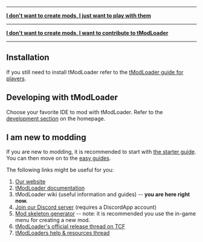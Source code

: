 ___

**[I don't want to create mods, I just want to play with them](tModLoader-guide-for-players)**

___

**[I don't want to create mods, I want to contribute to tModLoader](tModLoader-guide-for-contributors)**

___


## Installation
If you still need to install tModLoader refer to the [tModLoader guide for players](tModLoader-guide-for-players).

## Developing with tModLoader
Choose your favorite IDE to mod with tModLoader. Refer to the [development section](home#development) on the homepage.

## I am new to modding
If you are new to modding, it is recommended to start with [the starter guide](Basic-tModLoader-Modding-Guide). You can then move on to the [easy guides](home#easy-guides).

The following links might be useful for you:
1. [Our website](https://tmodloader.net)
1. [tModLoader documentation](http://docs.tmodloader.net)
2. tModLoader wiki (useful information and guides) -- **you are here right now.**
3. [Join our Discord server](https://tmodloader.net/tmodloader) (requires a DiscordApp account)
4. [Mod skeleton generator](http://javid.ddns.net/tModLoader/generator/ModSkeletonGenerator.html) -- note: it is recommended you use the in-game menu for creating a new mod.
5. [tModLoader's official release thread on TCF](http://forums.terraria.org/index.php?threads/.23726/)
6. [tModLoaders help & resources thread](http://forums.terraria.org/index.php?threads/tmodloader-code-examples-handy-code-snippets.28901)